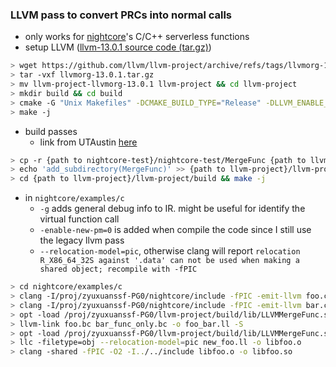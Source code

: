 ### LLVM pass to convert PRCs into normal calls
- only works for [nightcore](https://github.com/ut-osa/nightcore)'s C/C++ serverless functions
- setup LLVM ([llvm-13.0.1 source code (tar.gz)](https://github.com/llvm/llvm-project/releases/tag/llvmorg-13.0.1))

```bash
> wget https://github.com/llvm/llvm-project/archive/refs/tags/llvmorg-13.0.1.tar.gz
> tar -vxf llvmorg-13.0.1.tar.gz
> mv llvm-project-llvmorg-13.0.1 llvm-project && cd llvm-project
> mkdir build && cd build
> cmake -G "Unix Makefiles" -DCMAKE_BUILD_TYPE="Release" -DLLVM_ENABLE_PROJECTS="clang;clang-tools-extra;compiler-rt;lldb;lld" DLLVM_ENABLE_RUNTIMES="libcxx;libcxxabi" ../llvm
> make -j
```

- build passes
  + link from UTAustin [here](https://www.cs.utexas.edu/~pingali/CS380C/2020/assignments/llvm-guide.html)

```bash
> cp -r {path to nightcore-test}/nightcore-test/MergeFunc {path to llvm-project}/llvm-project/llvm/lib/Transforms/
> echo 'add_subdirectory(MergeFunc)' >> {path to llvm-project}/llvm-project/llvm/lib/CMakeList.txt
> cd {path to llvm-project}/llvm-project/build && make -j
```

- in `nightcore/examples/c`
  + `-g` adds general debug info to IR. might be useful for identify the virtual function call
  + `-enable-new-pm=0` is added when compile the code since I still use the legacy llvm pass
  + `--relocation-model=pic`, otherwise clang will report `relocation R_X86_64_32S against '.data' can not be used when making a shared object; recompile with -fPIC`
  
```bash
> cd nightcore/examples/c
> clang -I/proj/zyuxuanssf-PG0/nightcore/include -fPIC -emit-llvm foo.c -c -o foo.bc
> clang -I/proj/zyuxuanssf-PG0/nightcore/include -fPIC -emit-llvm bar.c -c -o bar.bc
> opt -load /proj/zyuxuanssf-PG0/llvm-project/build/lib/LLVMMergeFunc.so -enable-new-pm=0 -ChangeFuncName bar.bc -o bar_func_only.bc
> llvm-link foo.bc bar_func_only.bc -o foo_bar.ll -S
> opt -load /proj/zyuxuanssf-PG0/llvm-project/build/lib/LLVMMergeFunc.so -S -enable-new-pm=0 -o new_foo.ll -MergeFunc < foo_bar.ll
> llc -filetype=obj --relocation-model=pic new_foo.ll -o libfoo.o
> clang -shared -fPIC -O2 -I../../include libfoo.o -o libfoo.so 
```


